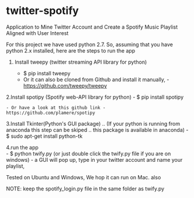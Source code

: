 # twitter-spotify
Application to Mine Twitter Account and Create a Spotify Music Playlist Aligned with User Interest

For this project we have used python 2.7. So, assuming that you have python 2.x installed, here are the 
steps to run the app

1. Install tweepy (twitter streaming API library for python) 
		
	- $ pip install tweepy
	- Or it can also be cloned from Github and install it manually, - https://github.com/tweepy/tweepy
	
2.Install spotipy (Spotify web-API library for python)
	- $ pip install spotipy

	- Or have a look at this github link - https://github.com/plamere/spotipy

3.Install Tkinter(Python's GUI package) .. (If your python is running from anaconda this step can be skiped .. this package is available in anaconda)
	- $ sudo apt-get install python-tk

4.run the app      
	- $ python twify.py (or just double click the twify.py file if you are on windows)
	- a GUI will pop up, type in your twitter account and name your playlist,

Tested on Ubuntu and Windows, We hop it can run on Mac. also

NOTE: keep the spotify_login.py file in the same folder as twify.py
